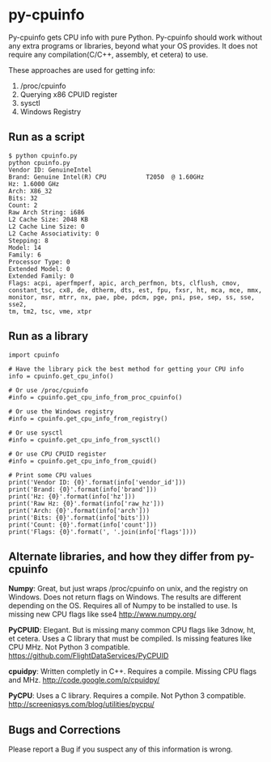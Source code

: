 py-cpuinfo
==========

Py-cpuinfo gets CPU info with pure Python. Py-cpuinfo should work without any 
extra programs or libraries, beyond what your OS provides. It does not require 
any compilation(C/C++, assembly, et cetera) to use.

These approaches are used for getting info:

1. /proc/cpuinfo
2. Querying x86 CPUID register
3. sysctl
4. Windows Registry

Run as a script
-----

    $ python cpuinfo.py
    python cpuinfo.py 
    Vendor ID: GenuineIntel
    Brand: Genuine Intel(R) CPU           T2050  @ 1.60GHz
    Hz: 1.6000 GHz
    Arch: X86_32
    Bits: 32
    Count: 2
    Raw Arch String: i686
    L2 Cache Size: 2048 KB
    L2 Cache Line Size: 0
    L2 Cache Associativity: 0
    Stepping: 8
    Model: 14
    Family: 6
    Processor Type: 0
    Extended Model: 0
    Extended Family: 0
    Flags: acpi, aperfmperf, apic, arch_perfmon, bts, clflush, cmov, 
    constant_tsc, cx8, de, dtherm, dts, est, fpu, fxsr, ht, mca, mce, mmx, 
    monitor, msr, mtrr, nx, pae, pbe, pdcm, pge, pni, pse, sep, ss, sse, sse2, 
    tm, tm2, tsc, vme, xtpr

Run as a library
-----

    import cpuinfo

    # Have the library pick the best method for getting your CPU info
    info = cpuinfo.get_cpu_info()

    # Or use /proc/cpuinfo
    #info = cpuinfo.get_cpu_info_from_proc_cpuinfo()

    # Or use the Windows registry
    #info = cpuinfo.get_cpu_info_from_registry()

    # Or use sysctl
    #info = cpuinfo.get_cpu_info_from_sysctl()

    # Or use CPU CPUID register
    #info = cpuinfo.get_cpu_info_from_cpuid()

    # Print some CPU values
    print('Vendor ID: {0}'.format(info['vendor_id']))
    print('Brand: {0}'.format(info['brand']))
    print('Hz: {0}'.format(info['hz']))
    print('Raw Hz: {0}'.format(info['raw_hz']))
    print('Arch: {0}'.format(info['arch']))
    print('Bits: {0}'.format(info['bits']))
    print('Count: {0}'.format(info['count']))
    print('Flags: {0}'.format(', '.join(info['flags'])))


Alternate libraries, and how they differ from py-cpuinfo
-----

__Numpy__: Great, but just wraps /proc/cpuinfo on unix, and the registry on Windows.
Does not return flags on Windows. The results are different depending on the OS.
Requires all of Numpy to be installed to use. Is missing new CPU flags like sse4
http://www.numpy.org/

__PyCPUID__:
Elegant. But is missing many common CPU flags like 3dnow, ht, et cetera. Uses a 
C library that must be compiled. Is missing features like CPU MHz. Not Python 3 
compatible.
https://github.com/FlightDataServices/PyCPUID

__cpuidpy__: Written completly in C++. Requires a compile. Missing CPU flags and 
MHz.
http://code.google.com/p/cpuidpy/

__PyCPU__: Uses a C library. Requires a compile. Not Python 3 compatible.
http://screeniqsys.com/blog/utilities/pycpu/


Bugs and Corrections
-----

Please report a Bug if you suspect any of this information is wrong.

